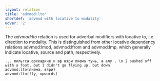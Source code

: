 ```yaml
---
layout: relation
title: 'advmod:lto'
shortdef: 'advmod with locative to modality'
udver: '2'
---
```


The _advmod:lto_ relation is used for adverbal modifiers with locative to, i.e. direction to modality.
This is distinguished from other locative dependency relations advmod:lmod, advmod:lfrom and advmod:lmp,
which generally indicate locative, source and path, respectively.

~~~ sdparse
... пильгса орхкадине и аф вяри лиема тунь, а алу . \n I pushed off with a foot, but I didn't go flying up, but down.
advmod:lto(лиема, вяри)
advmod:lto(fly, upwards)

~~~

<!-- Interlanguage links updated Po 6. listopadu 2023, 21:42:23 CET -->
